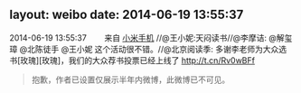 layout: weibo
date: 2014-06-19 13:55:37
---
2014-06-19 13:55:37  &nbsp;&nbsp;&nbsp;&nbsp;&nbsp;&nbsp; 来自 <a href="http://app.weibo.com/t/feed/22zMnn" rel="nofollow">小米手机</a>
//@王小妮:天闷读书//@李摩诘: @解玺璋 @北陈徒手 @王小妮 这个活动很不错。//@北京阅读季: 多谢李老师为大众选书[玫瑰][玫瑰]，我们的大众荐书投票已经上线了 http://t.cn/Rv0wBFf
>  抱歉，作者已设置仅展示半年内微博，此微博已不可见。 ​​​
